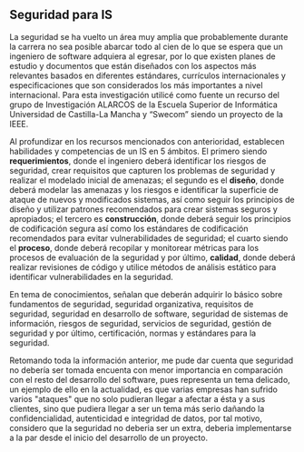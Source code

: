 ## Seguridad para IS 
La seguridad se ha vuelto un área muy amplia que probablemente durante la carrera no sea posible abarcar todo al cien de lo que se espera que un ingeniero de software adquiera al egresar, por lo que existen planes de estudio y documentos que están diseñados con los aspectos más relevantes basados en diferentes estándares, currículos internacionales y especificaciones que son considerados los más importantes a nivel internacional. Para esta investigación utilicé como fuente un recurso del grupo de Investigación ALARCOS de la Escuela Superior de Informática Universidad de Castilla-La Mancha y “Swecom” siendo un proyecto de la IEEE.

Al profundizar en los recursos mencionados con anterioridad, establecen habilidades y competencias de un IS en 5 ámbitos. El primero siendo **requerimientos**, donde el ingeniero deberá identificar los riesgos de seguridad, crear requisitos que capturen los problemas de seguridad y realizar el modelado inicial de amenazas; el segundo es el **diseño**, donde deberá modelar las amenazas y los riesgos e identificar la superficie de ataque de nuevos y modificados sistemas, así como seguir los principios de diseño y utilizar patrones recomendados para crear sistemas seguros y apropiados; el tercero es **construcción**, donde deberá seguir los principios de codificación segura así como los estándares de codificación recomendados para evitar vulnerabilidades de seguridad; el cuarto siendo el **proceso**, donde deberá recopilar y monitorear métricas para los procesos de evaluación de la seguridad y por último,  **calidad**, donde deberá realizar revisiones de código y utilice métodos de análisis estático para identificar vulnerabilidades en la seguridad. 

En tema de conocimientos, señalan que deberán adquirir lo básico sobre fundamentos de seguridad, seguridad organizativa, requisitos de seguridad, seguridad en desarrollo de software, seguridad de sistemas de información, riesgos de seguridad, servicios de seguridad, gestión de seguridad y por último, certificación, normas y estándares para la seguridad. 

Retomando toda la información anterior, me pude dar cuenta que seguridad no debería ser tomada encuenta con menor importancia en comparación con el resto del desarrollo del software, pues representa un tema delicado, un ejemplo de ello en la actualidad, es que varias empresas han sufrido varios "ataques" que no solo pudieran llegar a afectar a ésta y a sus clientes, sino que pudiera llegar a ser un tema más serio dañando la confidencialidad, autenticidad e integridad de datos, por tal motivo, considero que la seguridad no deberia ser un extra, deberia implementarse a la par desde el inicio del desarrollo de un proyecto. 
